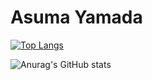 # Asuma Yamada
[![Top Langs](https://github-readme-stats.vercel.app/api/top-langs/?username=posaune0423&layout=compact)](https://github.com/anuraghazra/github-readme-stats)

![Anurag's GitHub stats](https://github-readme-stats.vercel.app/api?username=posaune0423&show_icons=true)

